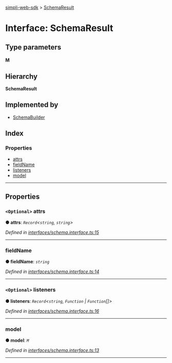 [simpli-web-sdk](../README.md) > [SchemaResult](../interfaces/schemaresult.md)

# Interface: SchemaResult

## Type parameters
#### M 
## Hierarchy

**SchemaResult**

## Implemented by

* [SchemaBuilder](../classes/schemabuilder.md)

## Index

### Properties

* [attrs](schemaresult.md#attrs)
* [fieldName](schemaresult.md#fieldname)
* [listeners](schemaresult.md#listeners)
* [model](schemaresult.md#model)

---

## Properties

<a id="attrs"></a>

### `<Optional>` attrs

**● attrs**: *`Record`<`string`, `string`>*

*Defined in [interfaces/schema.interface.ts:15](https://github.com/simplitech/simpli-web-sdk/blob/2a29ffa/src/interfaces/schema.interface.ts#L15)*

___
<a id="fieldname"></a>

###  fieldName

**● fieldName**: *`string`*

*Defined in [interfaces/schema.interface.ts:14](https://github.com/simplitech/simpli-web-sdk/blob/2a29ffa/src/interfaces/schema.interface.ts#L14)*

___
<a id="listeners"></a>

### `<Optional>` listeners

**● listeners**: *`Record`<`string`, `Function` \| `Function`[]>*

*Defined in [interfaces/schema.interface.ts:16](https://github.com/simplitech/simpli-web-sdk/blob/2a29ffa/src/interfaces/schema.interface.ts#L16)*

___
<a id="model"></a>

###  model

**● model**: *`M`*

*Defined in [interfaces/schema.interface.ts:13](https://github.com/simplitech/simpli-web-sdk/blob/2a29ffa/src/interfaces/schema.interface.ts#L13)*

___

